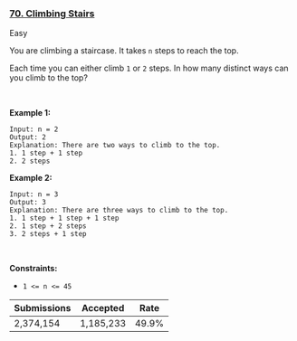 ### [70. Climbing Stairs](https://leetcode.com/problems/climbing-stairs/)

Easy

You are climbing a staircase. It takes `` n `` steps to reach the top.

Each time you can either climb `` 1 `` or `` 2 `` steps. In how many distinct ways can you climb to the top?

 

__Example 1:__

```
Input: n = 2
Output: 2
Explanation: There are two ways to climb to the top.
1. 1 step + 1 step
2. 2 steps
```

__Example 2:__

```
Input: n = 3
Output: 3
Explanation: There are three ways to climb to the top.
1. 1 step + 1 step + 1 step
2. 1 step + 2 steps
3. 2 steps + 1 step
```

 

__Constraints:__

*   `` 1 <= n <= 45 ``

| Submissions    | Accepted     | Rate   |
| -------------- | ------------ | ------ |
| 2,374,154 | 1,185,233 | 49.9% |